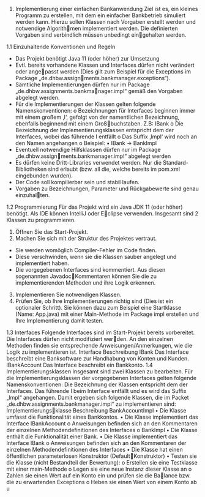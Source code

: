 1. Implementierung einer einfachen Bankanwendung
   Ziel ist es, ein kleines Programm zu erstellen, mit dem ein einfacher Bankbetrieb simuliert
   werden kann. Hierzu sollen Klassen nach Vorgaben erstellt werden und notwendige Algorithmen implementiert werden. Die definierten Vorgaben sind verbindlich müssen unbedingt eingehalten werden.
   
1.1 Einzuhaltende Konventionen und Regeln

- Das Projekt benötigt Java 11 (oder höher) zur Umsetzung
- Evtl. bereits vorhandene Klassen und Interfaces dürfen nicht verändert oder angepasst werden (Dies gilt zum Beispiel für die Exceptions im Package „de.dhbw.assignments.bankmanager.exceptions“).
- Sämtliche Implementierungen dürfen nur im Package „de.dhbw.assignments.bankmanager.impl“ gemäß den Vorgaben abgelegt werden.
- Für die Implementierungen der Klassen gelten folgende Namenskonventionen:
  o Bezeichnungen für Interfaces beginnen immer mit einem großem ‚I‘, gefolgt
  von der namentlichen Bezeichnung, ebenfalls beginnend mit einem Großbuchstaben. Z.B: IBank
  o Die Bezeichnung der Implementierungsklassen entspricht dem der Interfaces,
  wobei das führende I entfällt
  o Das Suffix ‚Impl‘ wird noch an den Namen angehangen
  o Beispiel:
  ▪ IBank -> BankImpl
- Eventuell notwendige Hilfsklassen dürfen nur im Package „de.dhbw.assignments.bankmanager.impl“ abgelegt werden
- Es dürfen keine Dritt-Libraries verwendet werden. Nur die Standard-Bibliotheken sind
  erlaubt (bzw. all die, welche bereits im pom.xml eingebunden wurden).
- Der Code soll kompilierbar sein und stabil laufen.
- Vorgaben zu Bezeichnungen, Parameter und Rückgabewerte sind genau einzuhalten.


1.2 Programmierung
Für das Projekt wird ein Java JDK 11 (oder höher) benötigt. Als IDE können IntelliJ oder Eclipse verwenden. Insgesamt sind 2 Klassen zu programmieren.
1. Öffnen Sie das Start-Projekt. 
2. Machen Sie sich mit der Struktur des Projektes vertraut.
- Sie werden womöglich Compiler-Fehler im Code finden.
- Diese verschwinden, wenn sie die Klassen sauber angelegt und implementiert haben.
- Die vorgegebenen Interfaces sind kommentiert. Aus diesen sogenannten JavadocKommentaren können Sie die zu implementierenden Methoden und ihre Logik
  erkennen.
3. Implementieren Sie notwendigen Klassen.
4. Prüfen Sie, ob Ihre Implementierungen richtig sind (Dies ist ein optionaler Schritt).
   Sie können dazu zum Beispiel eine Startklasse (Name: App.java) mit einer Main-Methode im
   Package impl erstellen und Ihre Implementierung damit testen.
   
1.3 Interfaces
   Folgende Interfaces sind im Start-Projekt bereits vorbereitet. Die Interfaces dürfen nicht modifiziert werden. An den einzelnen Methoden finden sie entsprechende Anweisungen/Anmerkungen, wie die Logik
   zu implementieren ist.
   Interface Beschreibung
   IBank Das Interface beschreibt eine Banksoftware zur Handhabung von
   Konten und Kunden.
   IBankAccount Das Interface beschreibt ein Bankkonto.
   1.4 Implementierungsklassen
   Insgesamt sind zwei Klassen zu bearbeiten.
   Für die Implementierungsklassen der vorgegebenen Interfaces gelten folgende Namenskonventionen:
   Die Bezeichnung der Klassen entspricht dem der Interfaces. Das führende I beim Interface entfällt und
   es wird das Suffix „Impl“ angehangen. Damit ergeben sich folgende Klassen, die im Packet
   „de.dhbw.assignments.bankmanager.impl“ zu implementieren sind:
   Implementierungsklasse
   Beschreibung
   BankAccountImpl • Die Klasse umfasst die Funktionalität eines Bankkontos.
   • Die Klasse implementiert das Interface IBankAccount
   o Anweisungen befinden sich an den Kommentaren der einzelnen
   Methodendefinitionen des Interfaces
   o
   BankImpl • Die Klasse enthält die Funktionalität einer Bank.
   • Die Klasse implementiert das Interface IBank
   o Anweisungen befinden sich an den Kommentaren der einzelnen
   Methodendefinitionen des Interfaces
• Die Klasse hat einen öffentlichen parameterlosen Konstruktor (DefaultKonstruktor)
• Testen sie die Klasse (nicht Bestandteil der Bewertung):
o Erstellen sie eine Testklasse mit einer main-Methode
o Legen sie eine neue Instanz dieser Klasse an
o Zahlen sie einen Wert auf ein Konto ein und prüfen sie die Balance bzw. die zu erwartenden Exceptions
o Heben sie einen Wert von einem Konto ab u
